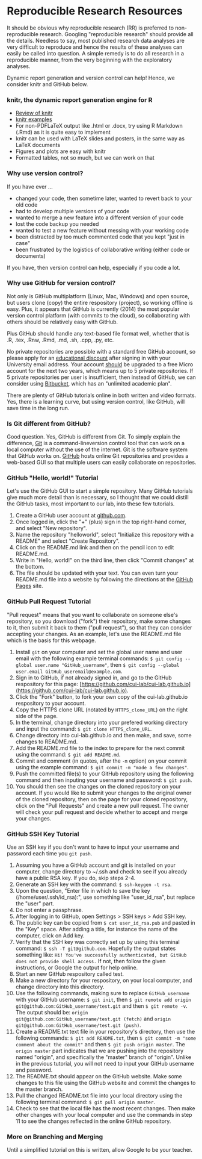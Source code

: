 # Reproducible Research Resources

It should be obvious why reproducible research (RR) is preferred to non-reproducible research.  Googling "reproducible research" should provide all the details.  Needless to say, most published research data analyses are very difficult to reproduce and hence the results of these analyses can easily be called into question.  A simple remedy is to do all research in a reproducible manner, from the very beginning with the exploratory analyses.

Dynamic report generation and version control can help!  Hence, we consider knitr and GitHub below.

### knitr, the dynamic report generation engine for R

- [Review of knitr](http://yihui.name/knitr/demo/minimal/)
- [knitr examples](https://github.com/yihui/knitr-examples/)
- For non-PDFLaTeX output like .html or .docx, try using R Markdown (.Rmd) as it is quite easy to implement
- knitr can be used with LaTeX slides and posters, in the same way as LaTeX documents
- Figures and plots are easy with knitr
- Formatted tables, not so much, but we can work on that

### Why use version control?

If you have ever ...

- changed your code, then sometime later, wanted to revert back to your old code
- had to develop multiple versions of your code
- wanted to merge a new feature into a different version of your code
- lost the code backup you needed
- wanted to test a new feature without messing with your working code
- been distracted by too much commented code that you kept "just in case"
- been frustrated by the logistics of collaborative writing (either code or documents)

If you have, then version control can help, especially if you code a lot.

### Why use GitHub for version control?

Not only is GitHub multiplatform (Linux, Mac, Windows) and open source, but users clone (copy) the entire respository (project), so working offline is easy.  Plus, it appears that GitHub is currently (2014) the most popular version control platform (with commits to the cloud), so collaborating with others should be relatively easy with GitHub.

Plus GitHub should handle any text-based file format well, whether that is .R, .tex, .Rnw, .Rmd, .md, .sh, .cpp, .py, etc.

No private repositories are possible with a standard free GitHub account, so please apply for an [educational discount](https://education.github.com/discount_requests/new) after signing in with your University email address.  Your account [should](https://github.com/blog/1775-github-goes-to-school) be upgraded to a free Micro account for the next two years, which means up to 5 private repositories.  If 5 private repositories per user is insufficient, then instead of GitHub, we can consider using [Bitbucket](https://bitbucket.org/plans), which has an "unlimited academic plan".

There are plenty of GitHub tutorials online in both written and video formats.  Yes, there is a learning curve, but using version control, like GitHub, will save time in the long run.

### Is Git different from GitHub?

Good question.  Yes, GitHub is different from Git.  To simply explain the difference, [Git](http://en.wikipedia.org/wiki/Git_%28software%29) is a command-lineversion control tool that can work on a local computer without the use of the internet.  Git is the software system that GitHub works on.  [GitHub](http://en.wikipedia.org/wiki/GitHub) hosts online Git repositories and provides a web-based GUI so that multiple users can easily collaborate on repositories.

### GitHub "Hello, world!" Tutorial

Let's use the GitHub GUI to start a simple repository.  Many GitHub tutorials give much more detail than is necessary, so I thought that we could distill the GitHub tasks, most important to our lab, into these few tutorials.

1. Create a GitHub user account at [github.com](https://github.com/).
2. Once logged in, click the "+" (plus) sign in the top right-hand corner, and select "New repository".
3. Name the repository "helloworld", select "Initialize this repository with a README" and select "Create Repository".
4. Click on the README.md link and then on the pencil icon to edit README.md.
5. Write in "Hello, world!" on the third line, then click "Commit changes" at the bottom.
6. The file should be updated with your text. You can even turn your README.md file into a website by following the directions at the [GitHub Pages](https://pages.github.com/) site.

### GitHub Pull Request Tutorial

"Pull request" means that you want to collaborate on someone else's repository, so you download ("fork") their repository, make some changes to it, then submit it back to them ("pull request"), so that they can consider accepting your changes.  As an example, let's use the README.md file which is the basis for this webpage.

1. Install `git` on your computer and set the global user name and user email with the following example terminal commands:
`$ git config --global user.name "GitHub_username"`, then `$ git config --global user.email GitHub_useremail@example.com`.
2. Sign in to GitHub, if not already signed in, and go to the GitHub respository for this page: [https://github.com/cui-lab/cui-lab.github.io](https://github.com/cui-lab/cui-lab.github.io).
3. Click the "Fork" button, to fork your own copy of the cui-lab.github.io respository to your account.
4. Copy the HTTPS clone URL (notated by `HTTPS_clone_URL`) on the right side of the page.
5. In the terminal, change directory into your prefered working directory and input the command: `$ git clone HTTPS_clone_URL`.
6. Change directory into cui-lab.github.io and then make, and save, some changes to README.md.
7. Add the README.md file to the index to prepare for the next commit using the command: `$ git add README.md`.
8. Commit and comment (in quotes, after the `-m` option) on your commit using the example command: `$ git commit -m "made a few changes"`.
9. Push the committed file(s) to your GitHub repository using the following command and then inputing your username and password: `$ git push`.
10. You should then see the changes on the cloned repository on your account.  If you would like to submit your changes to the original owner of the cloned repository, then on the page for your cloned repository, click on the "Pull Requests" and create a new pull request.  The owner will check your pull request and decide whether to accept and merge your changes.

### GitHub SSH Key Tutorial

Use an SSH key if you don't want to have to input your username and password each time you `git push`.

1. Assuming you have a GitHub account and git is installed on your computer, change directory to ~/.ssh and check to see if you already have a public RSA key.  If you do, skip steps 2-4.
2. Generate an SSH key with the command: `$ ssh-keygen -t rsa`.
3. Upon the question, "Enter file in which to save the key (/home/user/.ssh/id_rsa):", use something like "user_id_rsa", but replace the "user" part. 
4. Do not enter a passphrase.
5. After logging in to GitHub, open Settings > SSH keys > Add SSH key.
6. The public key can be copied from `$ cat user_id_rsa.pub` and pasted in the "Key" space.  After adding a title, for instance the name of the computer, click on Add key.
7. Verify that the SSH key was correctly set up by using this terminal command: `$ ssh -T git@github.com`.  Hopefully the output states something like:
`Hi! You've successfully authenticated, but GitHub does not provide shell access.`  If not, then follow the given instructions, or Google the output for help online.
8. Start an new GitHub respository called test.
9. Make a new directory for your respository, on your local computer, and change directory into this directory.
10. Use the following commands, making sure to replace `GitHub_username` with your GitHub username:
`$ git init`, then `$ git remote add origin git@github.com:GitHub_username/test.git` and then `$ git remote -v`.
The output should be:
`origin  git@github.com:GitHub_username/test.git (fetch)` and `origin  git@github.com:GitHub_username/test.git (push)`.
11. Create a README.txt text file in your repository's directory, then use the following commands:
`$ git add README.txt`, then `$ git commit -m "some comment about the commit"` and then `$ git push origin master`.
The `origin master` part indicates that we are pushing into the repository named "origin", and specifically the "master" branch of "origin".  Unlike in the previous tutorial, you will not need to input your GitHub username and password.
12. The README.txt should appear on the GitHub website.  Make some changes to this file using the GitHub website and commit the changes to the master branch.
13. Pull the changed README.txt file into your local directory using the following terminal command: `$ git pull origin master`.
14. Check to see that the local file has the most recent changes.  Then make other changes with your local computer and use the commands in step 11 to see the changes reflected in the online GitHub repository.

### More on Branching and Merging

Until a simplified tutorial on this is written, allow Google to be your teacher.

